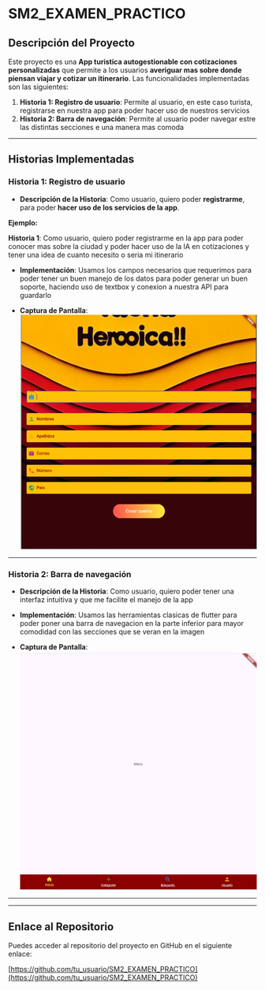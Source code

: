 # SM2_EXAMEN_PRACTICO

## Descripción del Proyecto

Este proyecto es una **App turistica autogestionable con cotizaciones personalizadas** que permite a los usuarios **averiguar mas sobre donde piensan viajar y cotizar un itinerario**. Las funcionalidades implementadas son las siguientes:

1. **Historia 1: Registro de usuario**: Permite al usuario, en este caso turista, registrarse en nuestra app para poder hacer uso de nuestros servicios
2. **Historia 2: Barra de navegación**: Permite al usuario poder navegar estre las distintas secciones e una manera mas comoda

---

## Historias Implementadas

### Historia 1: Registro de usuario

- **Descripción de la Historia**: Como usuario, quiero poder **registrarme**, para poder **hacer uso de los servicios de la app**.

**Ejemplo:**

**Historia 1**: Como usuario, quiero poder registrarme en la app para poder conocer mas sobre la ciudad y poder hacer uso de la IA en cotizaciones y tener una idea de cuanto necesito o seria mi itinerario

- **Implementación**: Usamos los campos necesarios que requerimos para poder tener un buen manejo de los datos para poder generar un buen soporte, haciendo uso de textbox y conexion a nuestra API para guardarlo
  
- **Captura de Pantalla**:  
   ![registro usuario](imagenes/registrousuario.png)
   

---

### Historia 2: Barra de navegación

- **Descripción de la Historia**: Como usuario, quiero poder tener una interfaz intuitiva y que me facilite el manejo de la app

- **Implementación**: Usamos las herramientas clasicas de flutter para poder poner una barra de navegacion en la parte inferior para mayor comodidad con las secciones que se veran en la imagen
- **Captura de Pantalla**:  
   ![Barra de navegación](imagenes/barranavegacion.png)

---



---

## Enlace al Repositorio

Puedes acceder al repositorio del proyecto en GitHub en el siguiente enlace:

[https://github.com/tu_usuario/SM2_EXAMEN_PRACTICO](https://github.com/tu_usuario/SM2_EXAMEN_PRACTICO)


